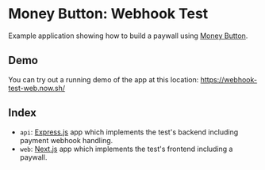 # Money Button: Webhook Test

Example application showing how to build a paywall using [Money Button](https://moneybutton.com).

## Demo

You can try out a running demo of the app at this location: https://webhook-test-web.now.sh/

## Index

* `api`: [Express.js](https://expressjs.com/) app which implements the test's backend including payment webhook handling.
* `web`: [Next.js](https://nextjs.org/) app which implements the test's frontend including a paywall.
